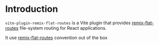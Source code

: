 # Introduction


`vite-plugin-remix-flat-routes` is a Vite plugin that provides [remix-flat-routes](https://github.com/kiliman/remix-flat-routes) file-system routing for React applications.

It use [remix-flat-routes](https://github.com/kiliman/remix-flat-routes) convention out of the box
